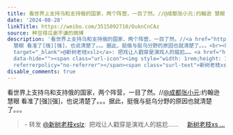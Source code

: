 ```yaml
---
title: 看世界上支持乌和支持俄的国家，两个阵营，一目了然。//@成都张小元:约翰逊 慧眼 看准了[强][强]，也说清楚了。。。据此，挺俄与挺乌分野的原因也就清楚了。。。...
date: '2024-08-28'
linkTitle: https://weibo.com/3515092710/OuknCnCAz
source: 种豆得瓜谢不谦的微博
description: '看世界上支持乌和支持俄的国家，两个阵营，一目了然。//<a href="https://weibo.com/n/%E6%88%90%E9%83%BD%E5%BC%A0%E5%B0%8F%E5%85%83">@成都张小元</a>:约翰逊
  慧眼 看准了[强][强]，也说清楚了。。。据此，挺俄与挺乌分野的原因也就清楚了。。。<br><blockquote> - 转发 <a href="https://weibo.com/5732184974"
  target="_blank">@新树老枝xslz</a>: 把戏让人戳穿是演戏人的尴尬…… <a href="https://video.weibo.com/show?fid=1034:5070465774059536"
  data-hide=""><span class="url-icon"><img style="width: 1rem;height: 1rem" src="https://h5.sinaimg.cn/upload/2015/09/25/3/timeline_card_small_video_default.png"
  referrerpolicy="no-referrer"></span><span class="surl-text">新树老枝xs ...'
disable_comments: true
---
```

看世界上支持乌和支持俄的国家，两个阵营，一目了然。//<a href="https://weibo.com/n/%E6%88%90%E9%83%BD%E5%BC%A0%E5%B0%8F%E5%85%83">@成都张小元</a>:约翰逊 慧眼 看准了[强][强]，也说清楚了。。。据此，挺俄与挺乌分野的原因也就清楚了。。。<br><blockquote> - 转发 <a href="https://weibo.com/5732184974" target="_blank">@新树老枝xslz</a>: 把戏让人戳穿是演戏人的尴尬…… <a href="https://video.weibo.com/show?fid=1034:5070465774059536" data-hide=""><span class="url-icon"><img style="width: 1rem;height: 1rem" src="https://h5.sinaimg.cn/upload/2015/09/25/3/timeline_card_small_video_default.png" referrerpolicy="no-referrer"></span><span class="surl-text">新树老枝xs ...